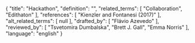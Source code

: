 {
    "title": "Hackathon",
    "definition": "",
    "related_terms": [
        "Collaboration",
        "Edithaton"
    ],
    "references": [
        "Kienzler and Fontanesi (2017)"
    ],
    "alt_related_terms": [
        null
    ],
    "drafted_by": [
        "Flávio Azevedo"
    ],
    "reviewed_by": [
        "Tsvetomira Dumbalska",
        "Brett J. Gall",
        "Emma Norris"
    ],
    "language": "english"
}